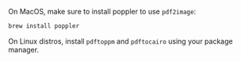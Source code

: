 On MacOS, make sure to install poppler to use `pdf2image`:

```bash
brew install poppler
```

On Linux distros, install `pdftoppm` and `pdftocairo` using your package manager.
